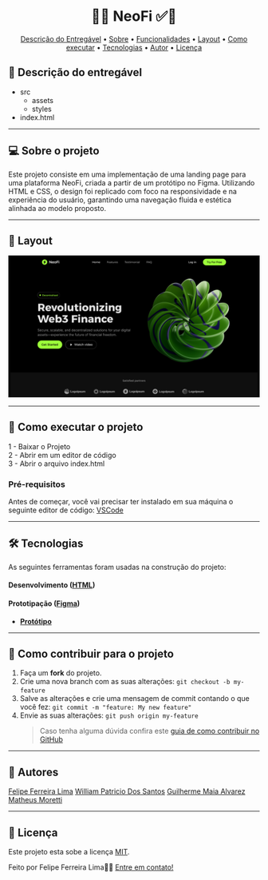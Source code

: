 <!-- MODELO PROJETO FINALIZADO -->
<h1 align="center"> 
	  🚀✅ NeoFi ✅🚀
</h1>

<!-- ---------------------------------------------------------------------- -->

<!-- MODELO MENU DE NAVEGAÇÃO -->
<p align="center">
 <a href="#-Descrição-do-entregável">Descrição do Entregável</a> •
 <a href="#-sobre-o-projeto">Sobre</a> •
 <a href="#-funcionalidades">Funcionalidades</a> •
 <a href="#-layout">Layout</a> • 
 <a href="#-como-executar-o-projeto">Como executar</a> • 
 <a href="#-tecnologias">Tecnologias</a> • 
 <a href="#-autor">Autor</a> • 
 <a href="#user-content--licença">Licença</a>
</p>

<!-- ---------------------------------------------------------------------- -->

<!-- MODELO DE DESCRIÇÃO -->

## 📄 Descrição do entregável

<!-- EXEMPLO DE DESCRIÇÃO DE UM PROJETO: -->

- src
  - assets
  - styles
- index.html

---

<!-- ---------------------------------------------------------------------- -->

<!-- MODELO DESCRIÇÃO SOBRE O PROJETO: -->

## 💻 Sobre o projeto

<!-- EXPLICA O MOTIVO DO PROJETO -->

Este projeto consiste em uma implementação de uma landing page para uma plataforma NeoFi, criada a partir de um protótipo no Figma. Utilizando HTML e CSS, o design foi replicado com foco na responsividade e na experiência do usuário, garantindo uma navegação fluida e estética alinhada ao modelo proposto.

---

<!-- ---------------------------------------------------------------------- -->

<!-- EXEMPLO DE LAYOUT: -->

## 🎨 Layout

<!-- AQUI VOCÊ PASSA O CAMINHO DA IMAGEM -->

![Project Image](./src/assets/screenshot.png)

---

<!-- ---------------------------------------------------------------------- -->

<!-- MODELO DE COMO EXECUTAR O PROJETO -->

## 🚀 Como executar o projeto

1 - Baixar o Projeto <br>
2 - Abrir em um editor de código<br>
3 - Abrir o arquivo index.html

<!-- ---------------------------------------------------------------------- -->

<!-- MODELO DE PRÉ REQUISITOS -->

### Pré-requisitos

Antes de começar, você vai precisar ter instalado em sua máquina o seguinte editor de código:
[VSCode](https://code.visualstudio.com/)

---

<!-- ---------------------------------------------------------------------- -->

<!-- MODELO DE TECNOLOGIAS -->

## 🛠 Tecnologias

As seguintes ferramentas foram usadas na construção do projeto:

#### **Desenvolvimento** ([HTML](https://reactjs.org/))

#### **Prototipação** ([Figma](https://www.figma.com/))

- **[Protótipo]([https://www.figma.com/file/J1zv4Q8hCFhxhuZE5XINxu/Prototipa%C3%A7%C3%A3o-desafio-Digitalk?t=9EYQVYnf9XIZWWZr-1](https://www.figma.com/design/nBHjZaIpgqm2ArumJbdC9t/Projeto-NeoFi?node-id=0-1&p=f&t=KeT69l8miu1W94MH-0))**

---

<!-- ---------------------------------------------------------------------- -->

<!-- MODELO DE COMO CONTRIBUIR PARA O PROJETO -->

## 💪 Como contribuir para o projeto

1. Faça um **fork** do projeto.
2. Crie uma nova branch com as suas alterações: `git checkout -b my-feature`
3. Salve as alterações e crie uma mensagem de commit contando o que você fez: `git commit -m "feature: My new feature"`
4. Envie as suas alterações: `git push origin my-feature`
   > Caso tenha alguma dúvida confira este [guia de como contribuir no GitHub](./CONTRIBUTING.md)

---

<!-- ---------------------------------------------------------------------- -->

<!-- MODELO DE AUTOR-->

## 🦸 Autores

<a href="https://www.linkedin.com/in/felipe-ferreira-959bb8271/">Felipe Ferreira Lima</a>
<a href="https://www.linkedin.com/in/william-patricio-dos-santos-170749250/">William Patricio Dos Santos</a>
<a href="https://www.linkedin.com/in/guilherme-maia-alvarez-74a841347/">Guilherme Maia Alvarez</a>
<a href="https://www.linkedin.com/in/matheus-moretti-245a3a347/">Matheus Moretti</a>
<br />

---

<!-- ---------------------------------------------------------------------- -->

<!-- MODELO DE LICENÇA -->

## 📝 Licença

Este projeto esta sobe a licença [MIT](./LICENSE).

Feito por Felipe Ferreira Lima👋🏽 [Entre em contato!](https://www.linkedin.com/in/felipe-ferreira-959bb8271)
